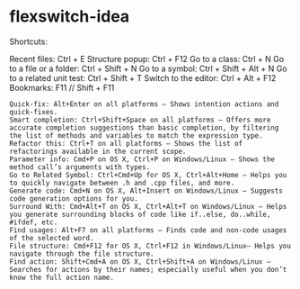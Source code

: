# flexswitch-idea

Shortcuts:

Recent files:  				Ctrl + E 
Structure popup: 			Ctrl + F12 
Go to a class: 				Ctrl + N
Go to a file or a folder:	Ctrl + Shift + N
Go to a symbol:				Ctrl + Shift + Alt + N
Go to a related unit test:	Ctrl + Shift + T
Switch to the editor:		Ctrl + Alt + F12
Bookmarks: 					F11  // Shift + F11



    Quick-fix: Alt+Enter on all platforms — Shows intention actions and quick-fixes.
    Smart completion: Ctrl+Shift+Space on all platforms — Offers more accurate completion suggestions than basic completion, by filtering the list of methods and variables to match the expression type.
    Refactor this: Ctrl+T on all platforms — Shows the list of refactorings available in the current scope.
    Parameter info: Cmd+P on OS X, Ctrl+P on Windows/Linux — Shows the method call’s arguments with types.
    Go to Related Symbol: Ctrl+Cmd+Up for OS X, Ctrl+Alt+Home — Helps you to quickly navigate between .h and .cpp files, and more.
    Generate code: Cmd+N on OS X, Alt+Insert on Windows/Linux — Suggests code generation options for you.
    Surround With: Cmd+Alt+T on OS X, Ctrl+Alt+T on Windows/Linux — Helps you generate surrounding blocks of code like if..else, do..while, #ifdef, etc.
    Find usages: Alt+F7 on all platforms — Finds code and non-code usages of the selected word.
    File structure: Cmd+F12 for OS X, Ctrl+F12 in Windows/Linux— Helps you navigate through the file structure.
    Find action: Shift+Cmd+A on OS X, Ctrl+Shift+A on Windows/Linux — Searches for actions by their names; especially useful when you don’t know the full action name.

